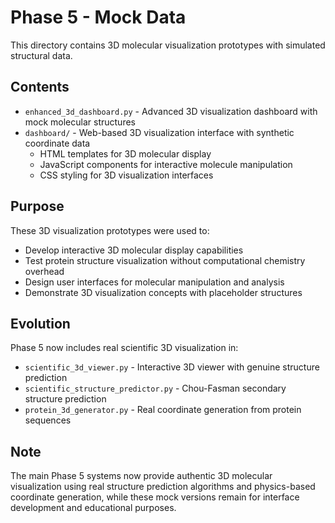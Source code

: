 # Phase 5 - Mock Data

This directory contains 3D molecular visualization prototypes with simulated structural data.

## Contents

- `enhanced_3d_dashboard.py` - Advanced 3D visualization dashboard with mock molecular structures
- `dashboard/` - Web-based 3D visualization interface with synthetic coordinate data
  - HTML templates for 3D molecular display
  - JavaScript components for interactive molecule manipulation
  - CSS styling for 3D visualization interfaces

## Purpose

These 3D visualization prototypes were used to:
- Develop interactive 3D molecular display capabilities
- Test protein structure visualization without computational chemistry overhead
- Design user interfaces for molecular manipulation and analysis
- Demonstrate 3D visualization concepts with placeholder structures

## Evolution

Phase 5 now includes real scientific 3D visualization in:
- `scientific_3d_viewer.py` - Interactive 3D viewer with genuine structure prediction
- `scientific_structure_predictor.py` - Chou-Fasman secondary structure prediction
- `protein_3d_generator.py` - Real coordinate generation from protein sequences

## Note

The main Phase 5 systems now provide authentic 3D molecular visualization using real structure prediction algorithms and physics-based coordinate generation, while these mock versions remain for interface development and educational purposes.
